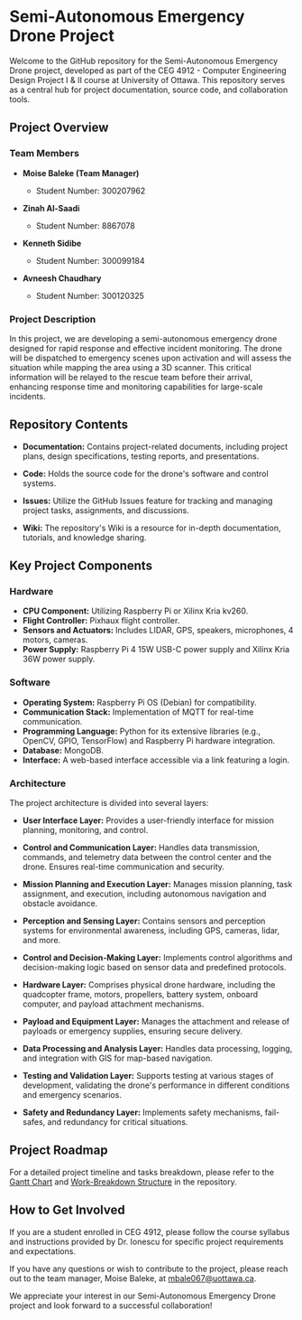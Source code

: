 # Semi-Autonomous Emergency Drone Project

Welcome to the GitHub repository for the Semi-Autonomous Emergency Drone project, developed as part of the CEG 4912 - Computer Engineering Design Project I & II course at University of Ottawa. This repository serves as a central hub for project documentation, source code, and collaboration tools.

## Project Overview

### Team Members

- **Moise Baleke (Team Manager)**
  - Student Number: 300207962

- **Zinah Al-Saadi**
  - Student Number: 8867078

- **Kenneth Sidibe**
  - Student Number: 300099184

- **Avneesh Chaudhary**
  - Student Number: 300120325

### Project Description

In this project, we are developing a semi-autonomous emergency drone designed for rapid response and effective incident monitoring. The drone will be dispatched to emergency scenes upon activation and will assess the situation while mapping the area using a 3D scanner. This critical information will be relayed to the rescue team before their arrival, enhancing response time and monitoring capabilities for large-scale incidents.

## Repository Contents

- **Documentation:** Contains project-related documents, including project plans, design specifications, testing reports, and presentations.

- **Code:** Holds the source code for the drone's software and control systems.

- **Issues:** Utilize the GitHub Issues feature for tracking and managing project tasks, assignments, and discussions.

- **Wiki:** The repository's Wiki is a resource for in-depth documentation, tutorials, and knowledge sharing.

## Key Project Components

### Hardware

- **CPU Component:** Utilizing Raspberry Pi or Xilinx Kria kv260.
- **Flight Controller:** Pixhaux flight controller.
- **Sensors and Actuators:** Includes LIDAR, GPS, speakers, microphones, 4 motors, cameras.
- **Power Supply:** Raspberry Pi 4 15W USB-C power supply and Xilinx Kria 36W power supply.

### Software

- **Operating System:** Raspberry Pi OS (Debian) for compatibility.
- **Communication Stack:** Implementation of MQTT for real-time communication.
- **Programming Language:** Python for its extensive libraries (e.g., OpenCV, GPIO, TensorFlow) and Raspberry Pi hardware integration.
- **Database:** MongoDB.
- **Interface:** A web-based interface accessible via a link featuring a login.

### Architecture

The project architecture is divided into several layers:

- **User Interface Layer:** Provides a user-friendly interface for mission planning, monitoring, and control.

- **Control and Communication Layer:** Handles data transmission, commands, and telemetry data between the control center and the drone. Ensures real-time communication and security.

- **Mission Planning and Execution Layer:** Manages mission planning, task assignment, and execution, including autonomous navigation and obstacle avoidance.

- **Perception and Sensing Layer:** Contains sensors and perception systems for environmental awareness, including GPS, cameras, lidar, and more.

- **Control and Decision-Making Layer:** Implements control algorithms and decision-making logic based on sensor data and predefined protocols.

- **Hardware Layer:** Comprises physical drone hardware, including the quadcopter frame, motors, propellers, battery system, onboard computer, and payload attachment mechanisms.

- **Payload and Equipment Layer:** Manages the attachment and release of payloads or emergency supplies, ensuring secure delivery.

- **Data Processing and Analysis Layer:** Handles data processing, logging, and integration with GIS for map-based navigation.

- **Testing and Validation Layer:** Supports testing at various stages of development, validating the drone's performance in different conditions and emergency scenarios.

- **Safety and Redundancy Layer:** Implements safety mechanisms, fail-safes, and redundancy for critical situations.

## Project Roadmap

For a detailed project timeline and tasks breakdown, please refer to the [Gantt Chart](link-to-gantt-chart) and [Work-Breakdown Structure](link-to-wbs) in the repository.

## How to Get Involved

If you are a student enrolled in CEG 4912, please follow the course syllabus and instructions provided by Dr. Ionescu for specific project requirements and expectations.

If you have any questions or wish to contribute to the project, please reach out to the team manager, Moise Baleke, at [mbale067@uottawa.ca](mailto:mbale067@uottawa.ca).

We appreciate your interest in our Semi-Autonomous Emergency Drone project and look forward to a successful collaboration!
